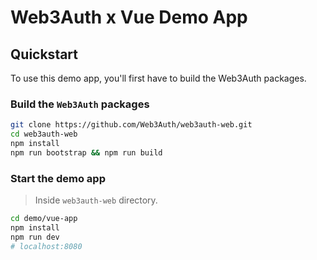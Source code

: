 # Web3Auth x Vue Demo App

## Quickstart

To use this demo app, you'll first have to build the Web3Auth packages.

### Build the `Web3Auth` packages

```bash
git clone https://github.com/Web3Auth/web3auth-web.git
cd web3auth-web
npm install
npm run bootstrap && npm run build
```

### Start the demo app

> Inside `web3auth-web` directory.

```bash
cd demo/vue-app
npm install
npm run dev
# localhost:8080
```
